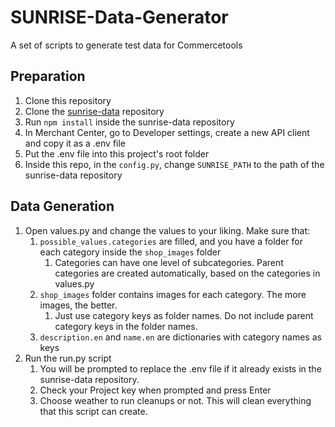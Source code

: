 # SUNRISE-Data-Generator
A set of scripts to generate test data for Commercetools

## Preparation
1. Clone this repository
2. Clone the [sunrise-data](https://github.com/commercetools/commercetools-sunrise-data.git) repository
3. Run `npm install` inside the sunrise-data repository
4. In Merchant Center, go to Developer settings, create a new API client and copy it as a .env file
5. Put the .env file into this project's root folder
6. Inside this repo, in the `config.py`, change `SUNRISE_PATH` to the path of the sunrise-data repository

## Data Generation
1. Open values.py and change the values to your liking. Make sure that:
   1. `possible_values.categories` are filled, and you have a folder for each category inside the `shop_images` folder
      1. Categories can have one level of subcategories. Parent categories are created automatically, based on the categories in values.py
   2. `shop_images` folder contains images for each category. The more images, the better.
      1. Just use category keys as folder names. Do not include parent category keys in the folder names.
   3. `description.en` and `name.en` are dictionaries with category names as keys
2. Run the run.py script
   1. You will be prompted to replace the .env file if it already exists in the sunrise-data repository.
   2. Check your Project key when prompted and press Enter
   3. Choose weather to run cleanups or not. This will clean everything that this script can create.